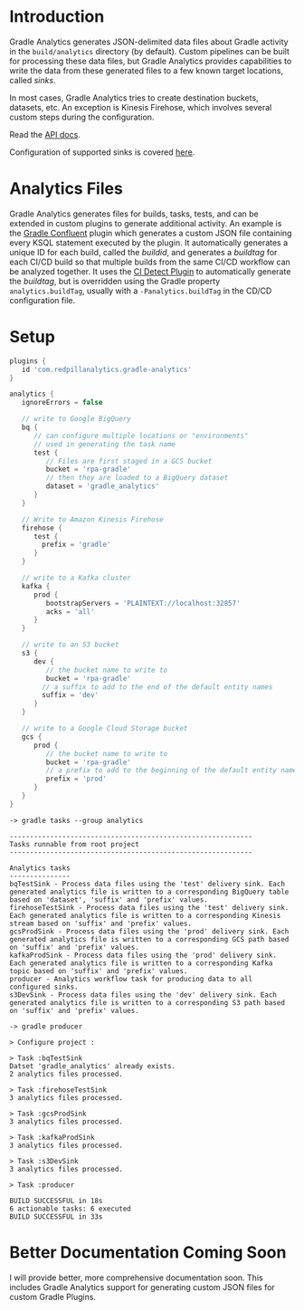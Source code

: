 # Introduction
Gradle Analytics generates JSON-delimited data files about Gradle activity in the `build/analytics` directory (by default). Custom pipelines can be built for processing these data files, but Gradle Analytics provides capabilities to write the data from these generated files to a few known target locations, called *sinks*.

In most cases, Gradle Analytics tries to create destination buckets, datasets, etc. An exception is Kinesis Firehose, which involves several custom steps during the configuration.

Read the [API docs](https://s3.amazonaws.com/documentation.redpillanalytics.com/gradle-analytics/latest/index.html).

Configuration of supported sinks is covered [here](https://s3.amazonaws.com/documentation.redpillanalytics.com/gradle-analytics/latest/com/redpillanalytics/analytics/containers/package-summary.html).

# Analytics Files
Gradle Analytics generates files for builds, tasks, tests, and can be extended in custom plugins to generate additional activity. 
An example is the [Gradle Confluent](https://github.com/RedPillAnalytics/gradle-confluent) plugin which generates a custom JSON file containing every KSQL statement executed by the plugin.
It automatically generates a unique ID for each build, called the *buildid*, and generates a *buildtag* for each CI/CD build so that multiple builds from the same CI/CD workflow can be analyzed together.
It uses the [CI Detect Plugin](https://github.com/vierbergenlars/ci-detect-gradle-plugin) to automatically generate the *buildtag*, but is overridden using the Gradle property `analytics.buildTag`, usually with a `-Panalytics.buildTag` in the CD/CD configuration file.

# Setup

```groovy
plugins {
   id 'com.redpillanalytics.gradle-analytics'
}

analytics {
   ignoreErrors = false

   // write to Google BigQuery
   bq {
      // can configure multiple locations or "environments"
      // used in generating the task name
      test {
         // Files are first staged in a GCS bucket
         bucket = 'rpa-gradle'
         // then they are loaded to a BigQuery dataset
         dataset = 'gradle_analytics'
      }     
   }

   // Write to Amazon Kinesis Firehose
   firehose {
      test {
        prefix = 'gradle'
      }
   }

   // write to a Kafka cluster
   kafka {
      prod {
         bootstrapServers = 'PLAINTEXT://localhost:32857'
         acks = 'all'
      }
   }

   // write to an S3 bucket
   s3 {
      dev {
         // the bucket name to write to
         bucket = 'rpa-gradle'
        // a suffix to add to the end of the default entity names
        suffix = 'dev'
      }
   }

   // write to a Google Cloud Storage bucket
   gcs {
      prod {
         // the bucket name to write to
         bucket = 'rpa-gradle'
         // a prefix to add to the beginning of the default entity names
         prefix = 'prod'
      }     
   }
}
```

```shell script
-> gradle tasks --group analytics

------------------------------------------------------------
Tasks runnable from root project
------------------------------------------------------------

Analytics tasks
---------------
bqTestSink - Process data files using the 'test' delivery sink. Each generated analytics file is written to a corresponding BigQuery table based on 'dataset', 'suffix' and 'prefix' values.
firehoseTestSink - Process data files using the 'test' delivery sink. Each generated analytics file is written to a corresponding Kinesis stream based on 'suffix' and 'prefix' values.
gcsProdSink - Process data files using the 'prod' delivery sink. Each generated analytics file is written to a corresponding GCS path based on 'suffix' and 'prefix' values.
kafkaProdSink - Process data files using the 'prod' delivery sink. Each generated analytics file is written to a corresponding Kafka topic based on 'suffix' and 'prefix' values.
producer - Analytics workflow task for producing data to all configured sinks.
s3DevSink - Process data files using the 'dev' delivery sink. Each generated analytics file is written to a corresponding S3 path based on 'suffix' and 'prefix' values.
```

```shell script
-> gradle producer

> Configure project :

> Task :bqTestSink
Datset 'gradle_analytics' already exists.
2 analytics files processed.

> Task :firehoseTestSink
3 analytics files processed.

> Task :gcsProdSink
3 analytics files processed.

> Task :kafkaProdSink
3 analytics files processed.

> Task :s3DevSink
3 analytics files processed.

> Task :producer

BUILD SUCCESSFUL in 18s
6 actionable tasks: 6 executed
BUILD SUCCESSFUL in 33s
```

# Better Documentation Coming Soon
I will provide better, more comprehensive documentation soon.
This includes Gradle Analytics support for generating custom JSON files for custom Gradle Plugins.
